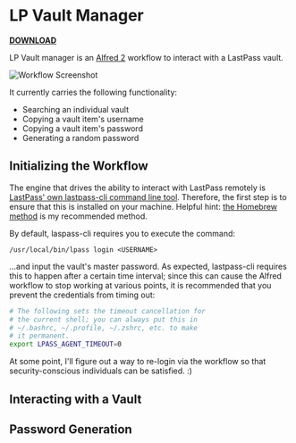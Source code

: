 # LP Vault Manager

**[DOWNLOAD](http://www.bachyaproductions.com/wp-assets/uploads/2014/12/lp-vault-manager.alfredworkflow)**

LP Vault manager is an [Alfred 2](http://www.alfredapp.com/) workflow to interact with a LastPass vault.

![Workflow Screenshot](https://github.com/bachya/lp-vault-manager/blob/master/support/readme-images/screenshot.png)

It currently carries the following functionality:

* Searching an individual vault
* Copying a vault item's username
* Copying a vault item's password
* Generating a random password

## Initializing the Workflow

The engine that drives the ability to interact with LastPass remotely is [LastPass' own lastpass-cli command line tool](https://github.com/LastPass/lastpass-cli). Therefore, the first step is to ensure that this is installed on your machine. Helpful hint: [the Homebrew method](https://github.com/LastPass/lastpass-cli) is my recommended method.

By default, laspass-cli requires you to execute the command:

`/usr/local/bin/lpass login <USERNAME>`

...and input the vault's master password. As expected, lastpass-cli requires this to happen after a certain time interval; since this can cause the Alfred workflow to stop working at various points, it is recommended that you prevent the credentials from timing out:

```bash
# The following sets the timeout cancellation for
# the current shell; you can always put this in
# ~/.bashrc, ~/.profile, ~/.zshrc, etc. to make
# it permanent.
export LPASS_AGENT_TIMEOUT=0
```

At some point, I'll figure out a way to re-login via the workflow so that security-conscious individuals can be satisfied. :)

## Interacting with a Vault

## Password Generation
